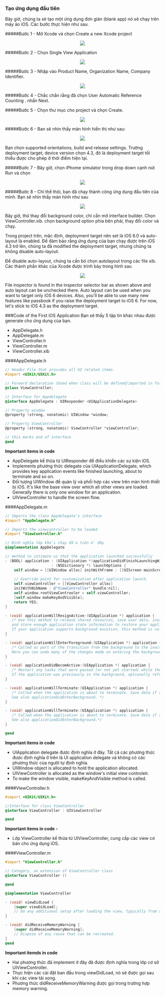 ### Tạo ứng dụng đầu tiên
Bây giờ, chúng ta sẽ tạo một ứng dụng đơn giản (blank app) nó sẽ chạy trên máy ảo iOS.
Các bước thực hiện như sau.

#####Bước 1 - Mở Xcode và chọn Create a new Xcode project
<p align="center">
 <img src="http://www.tutorialspoint.com/ios/images/xcodewelcomepage.jpg" />
</p>

#####Bước 2 - Chọn Single View Application
<p align="center">
 <img src="http://www.tutorialspoint.com/ios/images/createproject.jpg" />
</p>

#####Bước 3 - Nhập vào Product Name, Organization Name, Company Identifier.
<p align="center">
 <img src="http://www.tutorialspoint.com/ios/images/newprojectcreateoptions.jpg" />
</p>

#####Bước 4 - Chắc chắn rằng đã chọn User Automatic Reference Counting . nhấn Next.

#####Bước 5 - Chọn thư mục cho project và chọn Create.
<p align="center">
 <img src="http://www.tutorialspoint.com/ios/images/createprojectselectfolder.jpg" />
</p>

#####Bước 6 - Ban sẽ nhìn thấy màn hình hiển thị như sau:
<p align="center">
 <img src="http://www.tutorialspoint.com/ios/images/xcodeprojectpage.jpg" />
</p>

Bạn chọn supported orientations, build and release settings. Trường deployment target, device version chọn 4.3, đó là deployment target tối thiểu được cho phép ở thời điểm hiện tại.

#####Bước 7 - Bây giờ, chọn iPhome simulator trong drop down cạnh nút Run và chọn
<p align="center">
 <img src="http://www.tutorialspoint.com/ios/images/runproject.jpg" />
</p>

#####Bước 8 - Chỉ thế thôi, bạn đã chạy thành công ứng dụng đầu tiên của mình. Bạn sẽ nhìn thấy màn hình như sau
<p align="center">
 <img src="http://www.tutorialspoint.com/ios/images/iphonesimulator.jpg" />
</p>

Bây giờ, thử thay đổi background color, chỉ cần mở interface builder. Chọn ViewController.xib. chọn background option phía bên phải, thay đổi color và chạy.

Trong project trên, mặc định, deployment target nên set là iOS 6.0 và auto-layout là enabled. Để đảm bảo rằng ứng dụng của bạn chạy được trên iOS 4.3 trở lên, chúng ta đã modified the deployment target, nhưng chúng ta không disable auto-layout.

Để disable auto-layout, chúng ta cần bỏ chọn autolayout trong các file xib. Các thành phần khác của Xcode được trình bày trong hình sau
<p align="center">
 <img src="http://www.tutorialspoint.com/ios/images/xcode4workspace.jpg" />
</p>

File inspector is found in the inspector selector bar as shown above and auto layout can be unchecked there. Auto layout can be used when you want to target only iOS 6 devices. Also, you'll be able to use many new features like passbook if you raise the deployment target to iOS 6. For now, let's stick to iOS 4.3 as the deployment target.

###Code of the First iOS Application
Bạn sẽ thấy 5 tập tin khác nhau được generate cho ứng dụng của bạn.
- AppDelegate.h
- AppDelegate.m
- ViewController.h
- ViewController.m
- ViewController.xib

####AppDelegate.h

```Objective-C
// Header File that provides all UI related items.
#import <UIKit/UIKit.h>

// Forward declaration (Used when class will be defined/imported in future)
@class ViewController;

// Interface for Appdelegate
@interface AppDelegate : UIResponder <UIApplicationDelegate>

// Property window
@property (strong, nonatomic) UIWindow *window;

// Property ViewController
@property (strong, nonatomic) ViewController *viewController;

// this marks end of interface
@end
```
<b>Important items in code </b>
- AppDelegate kế thừa từ UIResponder để điều khiển các sự kiện iOS.
- Implements phương thức delegate của UIApplicationDelegate, which provides key application events like finished launching, about to terminate and so on.
- Đối tượng UIWindow để quản lý và phối hợp các view trên màn hình thiết bị iOS. It's like the base view over which all other views are loaded. Generally there is only one window for an application.
- UIViewController to handle the screen flow.

####AppDelegate.m
```Objective-C
// Imports the class Appdelegate's interface
#import "AppDelegate.h"

// Imports the viewcontroller to be loaded
#import "ViewController.h"

// Định nghĩa lớp khởi chạy đầu tiên ở đây
@implementation AppDelegate

// method to intimate us that the application launched successfully
- (BOOL) application : (UIApplication *)applicationDidFinishLaunchingWithOptions 
                     : (NSDictionary *) launchOptions {
    self.window = [[UIWindow alloc] initWithFrame : [[UIScreen mainScreen] bounds]];
    
    // Override point for customization after application launch.
    self.viewController = [[ViewController alloc]
    initWithNibName : @"ViewController" bundle:nil];
    self.window.rootViewControoler = self.viewController;
    [self.window makeKeyAndVisible];
    return YES;
}

- (void) applicationWillResignActive:(UIApplication *) application {
   /* Use this method to release shared resources, save user data, invalidate timers, 
   and store enough application state information to restore your application to its current state in case it is terminated later. 
   If your application supports background excution, this method is called instead of applicationWillTerminater : when the user quits. */
}

- (void) applicationWillEnterForeground:(UIApplication *) application {
   /* Called as part of the transition from the background to the inactive state.
   Here you can undo many of the changes made on entering the background. */
}

- (void) applicationDidBecomActive:(UIApplication *) application {
   /* Restart any tasks that were paused (or not yet started) while the application was inactive.
   If the application was previously in the background, optionally refresh the user interface. */
}

- (void) applicationWillTerminate:(UIApplication *) application {
   /* Called when the application is about to terminate. Save data if appropiate.
   See alse applicationDidEnterBackground. */
}

- (void) applicationWillTerminate:(UIApplication *) application {
   /* Called when the application is about to terminate. Save data if appropriate.
   See also applicationDidEnterBackground.*/
}

@end
```

<b>Important items in code</b>
- UIApplication delegate được định nghĩa ở đây. Tất cả các phương thức được định nghĩa ở trên là UI application delegate và không có các phương thức của người tự định nghĩa.
- UIWindow object is allocated to hold the application allocated.
- UIViewController is allocated as the window's initial view controlelr.
- To make the window visible, makeKeyAndVisible method is called.

####ViewController.h
```Objective-C
#import <UIKit/UIKit.h>

//Interface for class ViewController
@interface ViewController : UIViewController

@end
```
<b>Important items in code -</b>
- Lớp ViewController kế thừa từ UIViewController, cung cấp các view cơ bản cho ứng dụng iOS.

####ViewController.m
```Objective-C
#import "ViewController.h"

// Category, an extension of ViewController class
@interface ViewController ()

@end

@implementation ViewController

- (void) viewDidLoad {
    [super viewDidLoad];
    // Do any additional setup after loading the view, typically from a nib.
}

- (void) didReceiveMemoryWarning {
    [super didReceiveMemoryWarning];
    // Dispose of any rouse that can be recreated.
}
@end
```
<b>Important itemds in code</b>
- Hai phương thức đã implement ở đây đã được định nghĩa trong lớp cơ sở UIViewController.
- Thực hiện các cài đặt ban đầu trong viewDidLoad, nó sẽ được gọi sau khi các view tải xong.
- Phương thức didReceiveMemoryWarning được gọi trong trường hợp memory warning.







